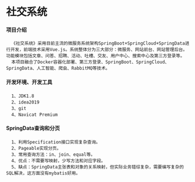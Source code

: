 # 社交系统
#### 项目介绍
      《社交系统》采用目前主流的微服务系统架构SpringBoot+SpringCloud+SpringData进行开发，前端技术采用Vue.js。系统整体分为三大部分：微服务、网站前台、网站管理后台。功能模块包括文章、问答、招聘、活动、吐槽、交友、用户中心、搜索中心及第三方登录等。
      本项目融合了Docker容器化部署、第三方登录、SpringBoot、SpringCloud、SpringData、人工智能、爬虫、RabbitMQ等技术。
#### 开发环境、开发工具
      1、JDK1.8
      2、idea2019
      3、git
      4、Navicat Premium
#### SpringData查询和分页
      1、利用Specification接口实现复杂查询。
      2、Pageable实现分页。
      3、常用查询方法：in、join、equal等。
      4、优点：不需要写映射，少写方法和对应字段。
      5、缺点：SpringData主张表和对象的关系映射，但实际业务错综复杂，需要编写复杂的SQL解决，这方面没有mybatis好用。
      
